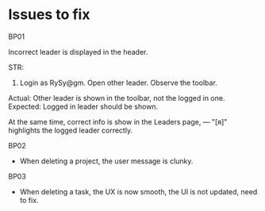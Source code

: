 # Issues to fix

BP01

Incorrect leader is displayed in the header.

STR:

1. Login as RySy@gm. Open other leader. Observe the toolbar.

Actual: Other leader is shown in the toolbar, not the logged in one.
Expected: Logged in leader should be shown.

At the same time, correct info is show in the Leaders page, — "[я]" highlights the logged leader correctly.

BP02

- When deleting a project, the user message is clunky.

BP03

- When deleting a task, the UX is now smooth, the UI is not updated, need to fix.
